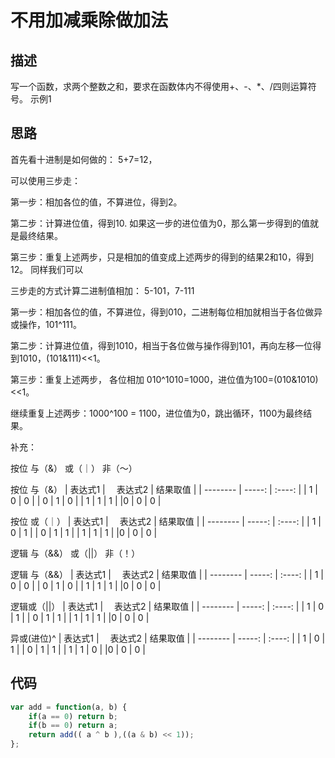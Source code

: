 # 不用加减乘除做加法


## 描述
写一个函数，求两个整数之和，要求在函数体内不得使用+、-、*、/四则运算符号。
示例1

## 思路

首先看十进制是如何做的： 5+7=12，

可以使用三步走：

第一步：相加各位的值，不算进位，得到2。

第二步：计算进位值，得到10. 如果这一步的进位值为0，那么第一步得到的值就是最终结果。

第三步：重复上述两步，只是相加的值变成上述两步的得到的结果2和10，得到12。 同样我们可以

三步走的方式计算二进制值相加： 5-101，7-111

第一步：相加各位的值，不算进位，得到010，二进制每位相加就相当于各位做异或操作，101^111。

第二步：计算进位值，得到1010，相当于各位做与操作得到101，再向左移一位得到1010，(101&111)<<1。

第三步：重复上述两步， 各位相加 010^1010=1000，进位值为100=(010&1010)<<1。

继续重复上述两步：1000^100 = 1100，进位值为0，跳出循环，1100为最终结果。

补充：

按位 与（&） 或（｜） 非（～）

按位 与（&）
| 表达式1   | 　表达式2  |  结果取值 |
| --------   | -----:   | :----: |
| 1       | 0      |   0    |
| 0       | 1      |   0    |
| 1       | 1      |  1     |
|0        | 0      |   0    |

按位 或（｜）
| 表达式1   | 　表达式2  |  结果取值 |
| --------   | -----:   | :----: |
| 1       | 0      |   1    |
| 0       | 1      |   1    |
| 1       | 1      |  1     |
|0        | 0      |   0    |

逻辑 与（&&） 或（||） 非（！）

逻辑 与（&&）
| 表达式1   | 　表达式2  |  结果取值 |
| --------   | -----:   | :----: |
| 1       | 0      |   0    |
| 0       | 1      |   0    |
| 1       | 1      |  1     |
|0        | 0      |   0    |

逻辑或（||）
| 表达式1   | 　表达式2  |  结果取值 |
| --------   | -----:   | :----: |
| 1       | 0      |   1    |
| 0       | 1      |  1    |
| 1       | 1      |  1     |
|0        | 0      |   0    |

异或(进位)^
| 表达式1   | 　表达式2  |  结果取值 |
| --------   | -----:   | :----: |
| 1       | 0      |   1    |
| 0       | 1      |  1    |
| 1       | 1      |  0     |
|0        | 0      |   0    |

## 代码
```javascript
var add = function(a, b) {
    if(a == 0) return b;
    if(b == 0) return a;
    return add(( a ^ b ),((a & b) << 1));
};

```

